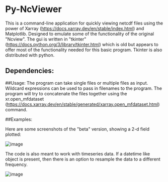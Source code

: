 # Py-NcViewer

This is a command-line application for quickly viewing netcdf files using the power of Xarray (https://docs.xarray.dev/en/stable/index.html) and Matplotlib. Designed to emulate some of the functionality of the original "Ncview". The gui is written in "tkinter" (https://docs.python.org/3/library/tkinter.html) which is old but appears to offer most of the functionality needed for this basic program. Tkinter is also distributed with python. 

## Dependencies:


##Usage:
The program can take single files or multiple files as input. Wildcard expressions can be used to pass in filenames to the program. The program will try to concatenate the files together using the xr.open_mfdataset (https://docs.xarray.dev/en/stable/generated/xarray.open_mfdataset.html) command.

##Examples:

Here are some screenshots of the "beta" version, showing a 2-d field plotted:

![image](https://user-images.githubusercontent.com/11933429/222013271-f9fb8b3f-b974-48f5-bdb6-e5b83c1ed17f.png)

The code is also meant to work with timeseries data. If a datetime like object is present, then there is an option to resample the data to a different frequency.

![image](https://user-images.githubusercontent.com/11933429/222013590-fbf368fb-c5ce-44ff-8d1c-f33992e6e529.png)
